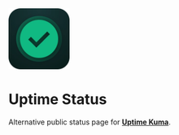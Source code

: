 <img src="./public/icon.webp" width="120px" alt="Uptime Status logo">

# Uptime Status

Alternative public status page for **[Uptime Kuma](https://uptime.kuma.pet/)**.
